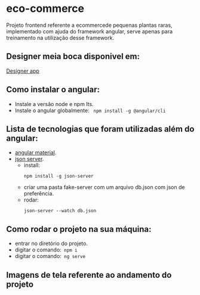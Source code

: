 # eco-commerce  
Projeto frontend referente a ecommercede pequenas plantas raras, implementado com ajuda do framework angular, serve apenas para treinamento na utilização desse framework.  
## Designer meia boca disponivel em:
[Designer app](https://www.figma.com/file/ZxnXKwOZNtJlK9F2SbzwbP/venda_plantas?node-id=0%3A1)  

## Como instalar o angular:  
-  Instale a versão node e npm lts.  
-  Instale o angular globalmente:  ```  npm install -g @angular/cli  ```  
 
## Lista de tecnologias que foram utilizadas além do angular:  
- [angular material](https://material.angular.io/).
- [json server](https://www.npmjs.com/package/json-server).
    -  install:
        ```  
        npm install -g json-server
        ```  
    -  criar uma pasta fake-server com um arquivo db.json com json de preferência.
    -  rodar:
        ```  
        json-server --watch db.json
        ```  

##  Como rodar o projeto na sua máquina:
-  entrar no diretório do projeto.  
-  digitar o comando:```  npm i  ```  
-  digitar o comando:```  ng serve ``` 

## Imagens de tela referente ao andamento do projeto  